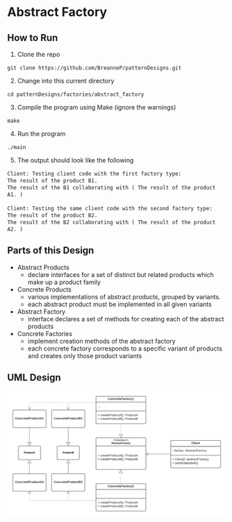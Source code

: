 # Abstract Factory

## How to Run
1. Clone the repo
```
git clone https://github.com/BreanneP/patternDesigns.git
```

2. Change into this current directory
```
cd patternDesigns/factories/abstract_factory
```

3. Compile the program using Make (ignore the warnings)
```
make
```

4. Run the program
```
./main
```

5. The output should look like the following
```
Client: Testing client code with the first factory type:
The result of the product B1.
The result of the B1 collaborating with ( The result of the product A1. )

Client: Testing the same client code with the second factory type:
The result of the product B2.
The result of the B2 collaborating with ( The result of the product A2. )
```


## Parts of this Design
  * Abstract Products
    * declare interfaces for a set of distinct but related products which make up a product family
  * Concrete Products
    * various implementations of abstract products, grouped by variants.
    * each abstract product must be implemented in all given variants
  * Abstract Factory
    * interface declares a set of methods for creating each of the abstract products
  * Concrete Factories
    * implement creation methods of the abstract factory
    * each concrete factory corresponds to a specific variant of products and creates only those product variants

## UML Design

![Alt text](AbstractFactory.png?raw=true "Title") 